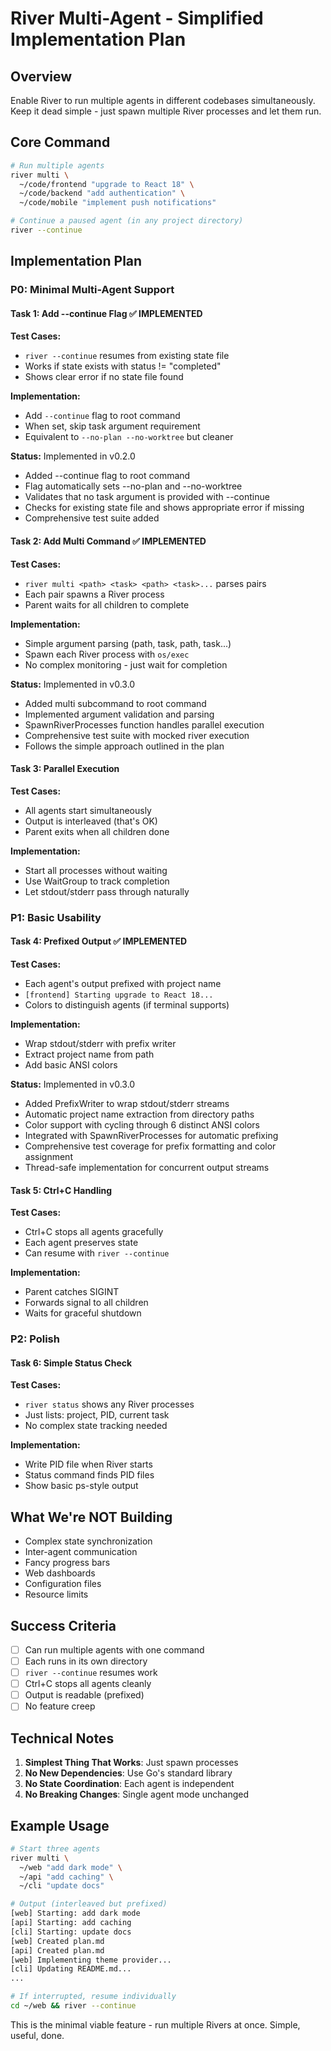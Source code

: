 # River Multi-Agent - Simplified Implementation Plan

## Overview
Enable River to run multiple agents in different codebases simultaneously. Keep it dead simple - just spawn multiple River processes and let them run.

## Core Command

```bash
# Run multiple agents
river multi \
  ~/code/frontend "upgrade to React 18" \
  ~/code/backend "add authentication" \
  ~/code/mobile "implement push notifications"

# Continue a paused agent (in any project directory)
river --continue
```

## Implementation Plan

### P0: Minimal Multi-Agent Support

#### Task 1: Add --continue Flag ✅ IMPLEMENTED
**Test Cases:**
- `river --continue` resumes from existing state file
- Works if state exists with status != "completed"
- Shows clear error if no state file found

**Implementation:**
- Add `--continue` flag to root command
- When set, skip task argument requirement
- Equivalent to `--no-plan --no-worktree` but cleaner

**Status:** Implemented in v0.2.0
- Added --continue flag to root command
- Flag automatically sets --no-plan and --no-worktree
- Validates that no task argument is provided with --continue
- Checks for existing state file and shows appropriate error if missing
- Comprehensive test suite added

#### Task 2: Add Multi Command ✅ IMPLEMENTED
**Test Cases:**
- `river multi <path> <task> <path> <task>...` parses pairs
- Each pair spawns a River process
- Parent waits for all children to complete

**Implementation:**
- Simple argument parsing (path, task, path, task...)
- Spawn each River process with `os/exec`
- No complex monitoring - just wait for completion

**Status:** Implemented in v0.3.0
- Added multi subcommand to root command
- Implemented argument validation and parsing
- SpawnRiverProcesses function handles parallel execution
- Comprehensive test suite with mocked river execution
- Follows the simple approach outlined in the plan

#### Task 3: Parallel Execution
**Test Cases:**
- All agents start simultaneously
- Output is interleaved (that's OK)
- Parent exits when all children done

**Implementation:**
- Start all processes without waiting
- Use WaitGroup to track completion
- Let stdout/stderr pass through naturally

### P1: Basic Usability

#### Task 4: Prefixed Output ✅ IMPLEMENTED
**Test Cases:**
- Each agent's output prefixed with project name
- `[frontend] Starting upgrade to React 18...`
- Colors to distinguish agents (if terminal supports)

**Implementation:**
- Wrap stdout/stderr with prefix writer
- Extract project name from path
- Add basic ANSI colors

**Status:** Implemented in v0.3.0
- Added PrefixWriter to wrap stdout/stderr streams
- Automatic project name extraction from directory paths
- Color support with cycling through 6 distinct ANSI colors
- Integrated with SpawnRiverProcesses for automatic prefixing
- Comprehensive test coverage for prefix formatting and color assignment
- Thread-safe implementation for concurrent output streams

#### Task 5: Ctrl+C Handling
**Test Cases:**
- Ctrl+C stops all agents gracefully
- Each agent preserves state
- Can resume with `river --continue`

**Implementation:**
- Parent catches SIGINT
- Forwards signal to all children
- Waits for graceful shutdown

### P2: Polish

#### Task 6: Simple Status Check
**Test Cases:**
- `river status` shows any River processes
- Just lists: project, PID, current task
- No complex state tracking needed

**Implementation:**
- Write PID file when River starts
- Status command finds PID files
- Show basic ps-style output

## What We're NOT Building
- Complex state synchronization
- Inter-agent communication  
- Fancy progress bars
- Web dashboards
- Configuration files
- Resource limits

## Success Criteria
- [ ] Can run multiple agents with one command
- [ ] Each runs in its own directory
- [ ] `river --continue` resumes work
- [ ] Ctrl+C stops all agents cleanly
- [ ] Output is readable (prefixed)
- [ ] No feature creep

## Technical Notes

1. **Simplest Thing That Works**: Just spawn processes
2. **No New Dependencies**: Use Go's standard library
3. **No State Coordination**: Each agent is independent
4. **No Breaking Changes**: Single agent mode unchanged

## Example Usage

```bash
# Start three agents
river multi \
  ~/web "add dark mode" \
  ~/api "add caching" \
  ~/cli "update docs"

# Output (interleaved but prefixed)
[web] Starting: add dark mode
[api] Starting: add caching  
[cli] Starting: update docs
[web] Created plan.md
[api] Created plan.md
[web] Implementing theme provider...
[cli] Updating README.md...
...

# If interrupted, resume individually
cd ~/web && river --continue
```

This is the minimal viable feature - run multiple Rivers at once. Simple, useful, done.